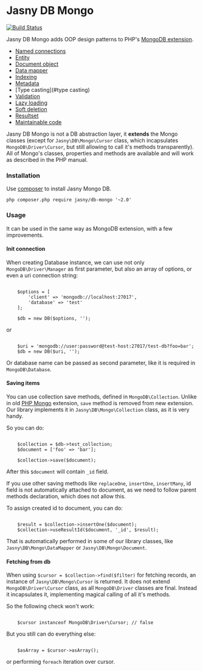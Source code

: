 Jasny DB Mongo
===

[![Build Status](https://secure.travis-ci.org/jasny/db-mongo.png?branch=master)](http://travis-ci.org/jasny/db-mongo)

Jasny DB Mongo adds OOP design patterns to PHP's [MongoDB extension](https://php.net/manual/en/set.mongodb.php).

* [Named connections](#named-connections)
* [Entity](#entity)
* [Document object](#document-object)
* [Data mapper](#data-mapper)
* [Indexing](#indexing)
* [Metadata](#metadata)
* [Type casting](#type casting)
* [Validation](#validation)
* [Lazy loading](#lazy-loading)
* [Soft deletion](#soft-deletion)
* [Resultset](#resultset)
* [Maintainable code](#maintainable-code)

Jasny DB Mongo is not a DB abstraction layer, it **extends** the Mongo classes (except for `Jasny\DB\Mongo\Cursor` class, which incapsulates `MongoDB\Driver\Cursor`, but still allowing to call it's methods transparently). All of Mongo's classes, properties and
methods are available and will work as described in the PHP manual.

### Installation
Use [composer](https://getcomposer.org/) to install Jasny Mongo DB.

    php composer.php require jasny/db-mongo '~2.0'

### Usage

It can be used in the same way as MongoDB extension, with a few improvements.

#### Init connection

When creating Database instance, we can use not only `MongoDB\Driver\Manager` as first parameter, but also an array of options, or even a uri connection string:

```

    $options = [
        'client' => 'mongodb://localhost:27017',
        'database' => 'test'
    ];

    $db = new DB($options, '');

```

or

```

    $uri = 'mongodb://user:password@test-host:27017/test-db?foo=bar';
    $db = new DB($uri, '');

```

Or database name can be passed as second parameter, like it is required in `MongoDB\Database`.

#### Saving items

You can use collection save methods, defined in `MongoDB\Collection`. Unlike in old [PHP Mongo](https://php.net/manual/en/book.mongo.php) extension, `save` method is removed from new extension. Our library implements it in `Jasny\DB\Mongo\Collection` class, as it is very handy.

So you can do:

```

    $collection = $db->test_collection;
    $document = ['foo' => 'bar'];

    $collection->save($document);

```

After this `$document` will contain `_id` field.

If you use other saving methods like `replaceOne`, `insertOne`, `insertMany`, id field is not automatically attached to document, as we need to follow parent methods declaration, which does not allow this.

To assign created id to document, you can do:

```

    $result = $collection->insertOne($document);
    $collection->useResultId($document, '_id', $result);

```

That is automatically performed in some of our library classes, like `Jasny\DB\Mongo\DataMapper` or `Jasny\DB\Mongo\Document`.

#### Fetching from db

When using `$cursor = $collection->find($filter)` for fetching records, an instance of `Jasny\DB\Mongo\Cursor` is returned. It does not extend `MongoDB\Driver\Cursor` class, as all `MongoDB\Driver` classes are final. Instead it incapsulates it, implementing magical calling of all it's methods.

So the following check won't work:

```

    $cursor instanceof MongoDB\Driver\Cursor; // false

```

But you still can do everything else:

````

    $asArray = $cursor->asArray();

````

or performing `foreach` iteration over cursor.
